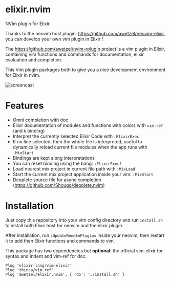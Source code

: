 # elixir.nvim

NVim plugin for Elixir.

Thanks to the neovim host plugin: https://github.com/awetzel/neovim-elixir,
you can develop your own vim plugin in Elixir !

The https://github.com/awetzel/nvim-rplugin project is a vim plugin in Elixir,
containing vim functions and commands for documentation, elixir evaluation and completion.

This Vim plugin packages both to give you a nice development environment for Elixir in nvim.

![screencast](screencast.gif)

# Features

- Omni completion with doc
- Elixir documentation of modules and functions with colors with `vim-ref` (and `K` binding)
- Interpret the currently selected Elixir Code with `:ElixirExec`
- If no line selected, then the whole file is interpreted, useful to dynamically reload current file modules when the app runs with `:MixStart`
- Bindings are kept along interpretations
- You can reset binding using the bang: `:ElixirExec!`
- Load nearest mix project in current file path with `:MixLoad`
- Start the current mix project application inside your vim: `:MixStart`
- Deoplete source file for async completion (https://github.com/Shougo/deoplete.nvim)

# Installation

Just copy this repository into your vim config directory and run `install.sh`
to install both Elixir host for neovim and the elixir plugin.

After installation, run `:UpdateRemotePlugins` inside your neovim, then restart
it to add then Elixir functions and commands to vim.

This package has two dependencies but **optional**: the official vim-elixir for
syntax and indent and vim-ref for doc.

```vim
Plug 'elixir-lang/vim-elixir'
Plug 'thinca/vim-ref'
Plug 'awetzel/elixir.nvim', { 'do': './install.sh' }
```
